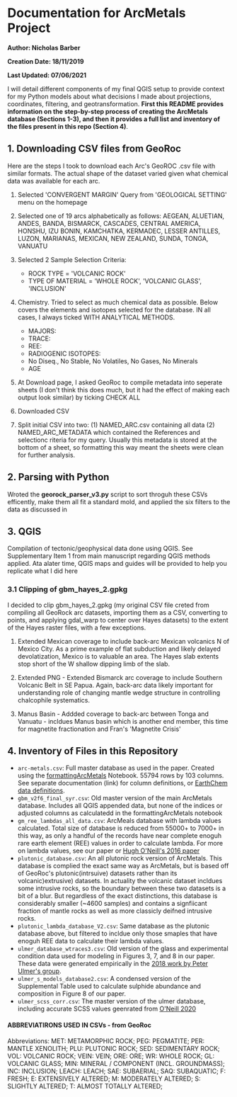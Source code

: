 # Documentation for ArcMetals Project
**Author: Nicholas Barber**

**Creation Date: 18/11/2019**

**Last Updated: 07/06/2021**

I will detail different components of my final QGIS setup to provide context for my Python models about what decisions I made about projections, coordinates, filtering, and geotransformation. **First this README provides information on the step-by-step process of creating the ArcMetals database (Sections 1-3), and then it provides a full list and inventory of the files present in this repo (Section 4)**. 

## 1. Downloading CSV files from GeoRoc

Here are the steps I took to download each Arc's GeoROC .csv file with similar formats. 
The actual shape of the dataset varied given what chemical data was available for each arc.

1) Selected 'CONVERGENT MARGIN' Query from 'GEOLOGICAL SETTING' menu on the homepage

2) Selected one of 19 arcs alphabetically as follows: AEGEAN, ALUETIAN, ANDES, BANDA, 
BISMARCK, CASCADES, CENTRAL AMERICA, HONSHU, IZU BONIN, KAMCHATKA, KERMADEC, LESSER ANTILLES,
LUZON, MARIANAS, MEXICAN, NEW ZEALAND, SUNDA, TONGA, VANUATU

3) Selected 2 Sample Selection Criteria: 
    - ROCK TYPE = 'VOLCANIC ROCK'
    - TYPE OF MATERIAL = 'WHOLE ROCK', 'VOLCANIC GLASS', 'INCLUSION'
    
4) Chemistry. Tried to select as much chemical data as possible. Below covers the elements
and isotopes selected for the database. IN all cases, I always ticked WITH ANALYTICAL METHODS.
    - MAJORS: 
    - TRACE:
    - REE: 
    - RADIOGENIC ISOTOPES: 
    - No Diseq., No Stable, No Volatiles, No Gases, No Minerals
    - AGE 
    
5) At Download page, I asked GeoRoc to compile metadata into seperate sheets (I don't think
this does much, but it had the effect of making each output look similar) by ticking
CHECK ALL

6) Downloaded CSV

7) Split initial CSV into two: (1) NAMED_ARC.csv containing all data (2) NAMED_ARC_METADATA
which contained the References and selectionc riteria for my query. Usually this metadata
is stored at the bottom of a sheet, so formatting this way meant the sheets were clean for 
further analysis. 

## 2. Parsing with Python 

Wroted the **georock_parser_v3.py** script to sort throguh these CSVs efficently, make them all fit a standard mold, and applied the six filters to the data as discussed in 

## 3. QGIS

Compilation of tectonic/geophysical data done using QGIS. See Supplementary Item 1 from main manuscript regarding QGIS methods applied. Ata  alater time, QGIS maps and guides will be provided to help you replicate what I did here

### 3.1 Clipping of gbm_hayes_2.gpkg

I decided to clip gbm_hayes_2.gpkg (my original CSV file creted from compiling all GeoRock
arc datasets, importing them as a CSV, converting to points, and applying gdal_warp to 
center over Hayes datasets) to the extent of the Hayes raster files, with a few exceptions.

1) Extended Mexican coverage to include back-arc Mexican volcanics N of Mexico City. As a 
prime example of flat subduction and likely delayed devolatization, Mexico is to valuable 
an area. The Hayes slab extents stop short of the W shallow dipping limb of the slab. 

2) Extended PNG - Extended Bismarck arc coverage to include Southern Volcanic Belt in SE
Papua. Again, back-arc data likely important for understanding role of changing mantle wedge 
structure in controlling chalcophile systematics.

3) Manus Basin - Addded coverage to back-arc between Tonga and Vanuatu - incldues Manus basin
which is another end member, this time for magnetite fractionation and Fran's
'Magnetite Crisis'

## 4. Inventory of Files in this Repository

- `arc-metals.csv`: Full master database as used in the paper. Created using the [formattingArcMetals](https://github.com/ndb38/arc-metals/blob/master/2_analysis/formattingArcMetals.ipynb) Notebook. 55794 rows by 103 columns. See separate documentation (link) for column definitions, or [EarthChem data definitions](https://www.earthchem.org/ecl/vocabularies/).
- `gbm_v2f6_final_syr.csv`: Old master version of the main ArcMetals database. Includes all QGIS appended data, but none of the indices or adjusted columns as calculatedd in the formattingArcMetals notebook
- `gm_ree_lambdas_all_data.csv`: ArcMeals database with lambda values calculated. Total size of database is reduced from 55000+ to 7000+ in this way, as only a handful of the records have near complete enoguh rare earth element (REE) values in order to calculate lambda. For more on lambda values, see our paper or [Hugh O'Neill's 2016 paper](https://academic.oup.com/petrology/article/57/8/1463/2413419?login=true) 
- `plutonic_database.csv`: An all plutonic rock version of ArcMetals. This database is complied the exact same way as ArcMetals, but is based off of GeoRoc's plutonic(intrsuive) datasets rather than its volcanic)extrusive) datasets. In actuality the volcanic dataset incldues some intrusive rocks, so the boundary between these two datasets is a bit of a blur. But regardless of the exact distinctions, this database is considerably smaller (~4600 samples) and contains a signfiicant fraction of mantle rocks as well as more classicly deifned intrusive rocks. 
- `plutonic_lambda_database_V2.csv`: Same database as the plutonic database above, but filtered to incldue only those smaples that have enoguh REE data to calculate their lambda values. 
- `ulmer_database_wtraces3.csv`: Old version of the glass and experimental condition data used for modeling in Figures 3, 7, and 8 in our paper. These data were generated empirically in the [2018 work by Peter Ulmer's group](https://academic.oup.com/petrology/article/59/1/11/4866144?login=true).
- `ulmer_s_models_database2.csv`: A condensed version of the Supplemental Table used to calculate sulphide abundance and composition in Figure 8 of our paper. 
- `ulmer_scss_corr.csv`: The master version of the ulmer database, including accurate SCSS values geenrated from [O'Neill 2020](https://www.essoar.org/doi/abs/10.1002/essoar.10503096.1)


#### ABBREVIATIRONS USED IN CSVs - from GeoRoc ####

Abbreviations: MET: METAMORPHIC ROCK; PEG: PEGMATITE; PER: MANTLE XENOLITH; PLU: PLUTONIC ROCK; 
SED: SEDIMENTARY ROCK; VOL: VOLCANIC ROCK; VEIN: VEIN; ORE: ORE; WR: WHOLE ROCK; GL: VOLCANIC GLASS; 
MIN: MINERAL / COMPONENT (INCL. GROUNDMASS); INC: INCLUSION; LEACH: LEACH; SAE: SUBAERIAL; SAQ: SUBAQUATIC; F: FRESH; 
E: EXTENSIVELY ALTERED; M: MODERATELY ALTERED; S: SLIGHTLY ALTERED; T: ALMOST TOTALLY ALTERED; 
